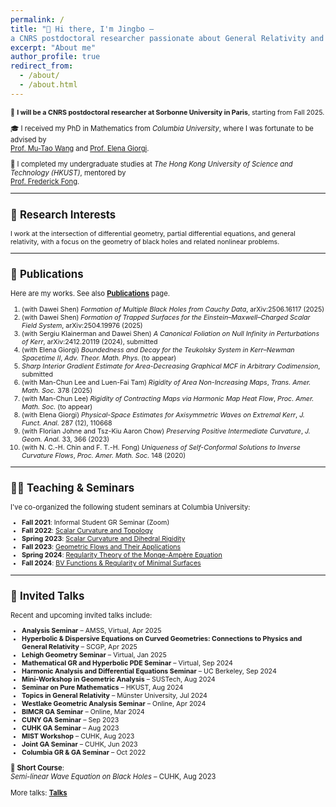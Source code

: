 ```yaml
---
permalink: /
title: "👋 Hi there, I'm Jingbo —  
a CNRS postdoctoral researcher passionate about General Relativity and Geometric Analysis"
excerpt: "About me"
author_profile: true
redirect_from: 
  - /about/
  - /about.html
---
```


<div style="font-size:80%">

<span style="font-size:95%">🗼</span> <span style="font-size:95%"><strong>I will be a CNRS postdoctoral researcher at Sorbonne University in Paris</strong>, starting from Fall 2025.</span>  

🎓 I received my PhD in Mathematics from <em>Columbia University</em>, where I was fortunate to be advised by  
<a href="http://www.math.columbia.edu/~mtwang/">Prof. Mu-Tao Wang</a> and <a href="http://www.math.columbia.edu/~egiorgi/">Prof. Elena Giorgi</a>.

🏫 I completed my undergraduate studies at <em>The Hong Kong University of Science and Technology (HKUST)</em>, mentored by  
<a href="https://frederickfong.me">Prof. Frederick Fong</a>.

---

## 🧠 Research Interests

<span style="font-size:95%">I work at the intersection of differential geometry, partial differential equations, and general relativity, with a focus on the geometry of black holes and related nonlinear problems.</span>

---

## 📄 Publications

Here are my works. See also [<strong>Publications</strong>](https://jingbowanmath.github.io/publications/) page.

<ol style="font-size:95%">
<li>(with Dawei Shen) <em>Formation of Multiple Black Holes from Cauchy Data</em>, arXiv:2506.16117 (2025)</li>
<li>(with Dawei Shen) <em>Formation of Trapped Surfaces for the Einstein–Maxwell–Charged Scalar Field System</em>, arXiv:2504.19976 (2025)</li>
<li>(with Sergiu Klainerman and Dawei Shen) <em>A Canonical Foliation on Null Infinity in Perturbations of Kerr</em>, arXiv:2412.20119 (2024), submitted</li>
<li>(with Elena Giorgi) <em>Boundedness and Decay for the Teukolsky System in Kerr–Newman Spacetime II</em>, <em>Adv. Theor. Math. Phys.</em> (to appear)</li>
<li><em>Sharp Interior Gradient Estimate for Area-Decreasing Graphical MCF in Arbitrary Codimension</em>, submitted</li>
<li>(with Man-Chun Lee and Luen-Fai Tam) <em>Rigidity of Area Non-Increasing Maps</em>, <em>Trans. Amer. Math. Soc.</em> 378 (2025)</li>
<li>(with Man-Chun Lee) <em>Rigidity of Contracting Maps via Harmonic Map Heat Flow</em>, <em>Proc. Amer. Math. Soc.</em> (to appear)</li>
<li>(with Elena Giorgi) <em>Physical-Space Estimates for Axisymmetric Waves on Extremal Kerr</em>, <em>J. Funct. Anal.</em> 287 (12), 110668</li>
<li>(with Florian Johne and Tsz-Kiu Aaron Chow) <em>Preserving Positive Intermediate Curvature</em>, <em>J. Geom. Anal.</em> 33, 366 (2023)</li>
<li>(with N. C.-H. Chin and F. T.-H. Fong) <em>Uniqueness of Self-Conformal Solutions to Inverse Curvature Flows</em>, <em>Proc. Amer. Math. Soc.</em> 148 (2020)</li>
</ol>

---

## 🧑‍🏫 Teaching & Seminars

I've co-organized the following student seminars at Columbia University:

<ul style="font-size:95%">
<li><strong>Fall 2021</strong>: Informal Student GR Seminar (Zoom)</li>
<li><strong>Fall 2022</strong>: <a href="https://math.columbia.edu/~axu/seminars/scalar-curvature-seminar-post/">Scalar Curvature and Topology</a></li>
<li><strong>Spring 2023</strong>: <a href="http://math.columbia.edu/~ypharry/seminar/dihedral-rigidity.html">Scalar Curvature and Dihedral Rigidity</a></li>
<li><strong>Fall 2023</strong>: <a href="http://math.columbia.edu/~ypharry/seminar/mcf">Geometric Flows and Their Applications</a></li>
<li><strong>Spring 2024</strong>: <a href="https://www.math.columbia.edu/~ypharry/seminar/ma">Regularity Theory of the Monge-Ampère Equation</a></li>
<li><strong>Fall 2024</strong>: <a href="https://www.math.columbia.edu/~jingbowan/StudentPDEfall2024">BV Functions & Regularity of Minimal Surfaces</a></li>
</ul>

---

## 🎤 Invited Talks

Recent and upcoming invited talks include:

<ul style="font-size:95%">
<li><strong>Analysis Seminar</strong> – AMSS, Virtual, Apr 2025</li>
<li><strong>Hyperbolic & Dispersive Equations on Curved Geometries: Connections to Physics and General Relativity</strong> – SCGP, Apr 2025</li>
<li><strong>Lehigh Geometry Seminar</strong> – Virtual, Jan 2025</li>
<li><strong>Mathematical GR and Hyperbolic PDE Seminar</strong> – Virtual, Sep 2024</li>
<li><strong>Harmonic Analysis and Differential Equations Seminar</strong> – UC Berkeley, Sep 2024</li>
<li><strong>Mini-Workshop in Geometric Analysis</strong> – SUSTech, Aug 2024</li>
<li><strong>Seminar on Pure Mathematics</strong> – HKUST, Aug 2024</li>
<li><strong>Topics in General Relativity</strong> – Münster University, Jul 2024</li>
<li><strong>Westlake Geometric Analysis Seminar</strong> – Online, Apr 2024</li>
<li><strong>BIMCR GA Seminar</strong> – Online, Mar 2024</li>
<li><strong>CUNY GA Seminar</strong> – Sep 2023</li>
<li><strong>CUHK GA Seminar</strong> – Aug 2023</li>
<li><strong>MIST Workshop</strong> – CUHK, Aug 2023</li>
<li><strong>Joint GA Seminar</strong> – CUHK, Jun 2023</li>
<li><strong>Columbia GR & GA Seminar</strong> – Oct 2022</li>
</ul>

📘 **Short Course**:  
<em>Semi-linear Wave Equation on Black Holes</em> – CUHK, Aug 2023

More talks: [<strong>Talks</strong>](https://jingbowanmath.github.io/talks/)

